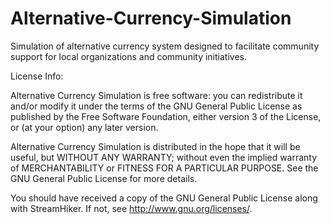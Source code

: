 # Alternative-Currency-Simulation
Simulation of alternative currency system designed to facilitate community support for local organizations and community initiatives.

License Info:

Alternative Currency Simulation is free software: you can redistribute it and/or modify it under the terms of the GNU General Public License as published by the Free Software Foundation, either version 3 of the License, or (at your option) any later version.

Alternative Currency Simulation is distributed in the hope that it will be useful, but WITHOUT ANY WARRANTY; without even the implied warranty of MERCHANTABILITY or FITNESS FOR A PARTICULAR PURPOSE. See the GNU General Public License for more details.

You should have received a copy of the GNU General Public License along with StreamHiker. If not, see http://www.gnu.org/licenses/.
